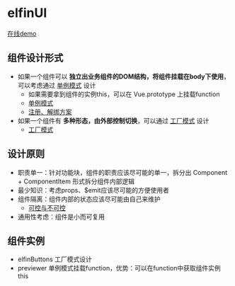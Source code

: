 # elfinUI

[在线demo](https://codesandbox.io/s/elfinui-yndtm)

## 组件设计形式
- 如果一个组件可以 **独立出业务组件的DOM结构，将组件挂载在body下使用**，可以考虑通过 <u>单例模式</u> 设计
    - 如果需要拿到组件的实例this，可以在 Vue.prototype 上挂载function
    - [单例模式](https://github.com/XyyF/elfinUI/blob/master/summary/singleton-mode.md)
    - [注册、解绑方案](https://github.com/XyyF/elfinUI/blob/master/summary/on-and-off-program.md)
- 如果一个组件有 **多种形态，由外部控制切换**，可以通过 <u>工厂模式</u> 设计
    - [工厂模式](https://github.com/XyyF/elfinUI/blob/master/summary/factory-mode.md)

## 设计原则
- 职责单一：针对功能块，组件的职责应该尽可能的单一，拆分出 Component + ComponentItem 形式拆分组件内部逻辑
- 最少知识：考虑props、$emit应该尽可能的方便使用者
- 组件隔离：组件内部的状态应该尽可能由自己来维护
    - [可控与不可控](https://github.com/XyyF/elfinUI/blob/master/summary/controllable.md)
- 通用性考虑：组件是小而可复用

## 组件实例

- elfinButtons 工厂模式设计
- previewer 单例模式挂载function，优势：可以在function中获取组件实例this